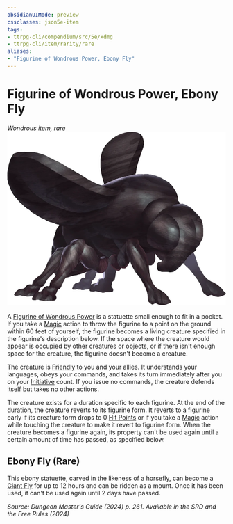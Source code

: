 ```yaml
---
obsidianUIMode: preview
cssclasses: json5e-item
tags:
- ttrpg-cli/compendium/src/5e/xdmg
- ttrpg-cli/item/rarity/rare
aliases: 
- "Figurine of Wondrous Power, Ebony Fly"
---
```

# Figurine of Wondrous Power, Ebony Fly
*Wondrous item, rare*  
![](Інструменти%20ДМ/CLI/items/img/figurine-of-wondrous-power-ebony-fly.webp#right)


A [Figurine of Wondrous Power](Інструменти%20ДМ/CLI/items/figurine-of-wondrous-power-xdmg.md) is a statuette small enough to fit in a pocket. If you take a [Magic](Інструменти%20ДМ/CLI/rules/actions.md#Magic) action to throw the figurine to a point on the ground within 60 feet of yourself, the figurine becomes a living creature specified in the figurine's description below. If the space where the creature would appear is occupied by other creatures or objects, or if there isn't enough space for the creature, the figurine doesn't become a creature.

The creature is [Friendly](Інструменти%20ДМ/CLI/rules/variant-rules/friendly-attitude-xphb.md) to you and your allies. It understands your languages, obeys your commands, and takes its turn immediately after you on your [Initiative](Інструменти%20ДМ/CLI/rules/variant-rules/initiative-xphb.md) count. If you issue no commands, the creature defends itself but takes no other actions.

The creature exists for a duration specific to each figurine. At the end of the duration, the creature reverts to its figurine form. It reverts to a figurine early if its creature form drops to 0 [Hit Points](Інструменти%20ДМ/CLI/rules/variant-rules/hit-points-xphb.md) or if you take a [Magic](Інструменти%20ДМ/CLI/rules/actions.md#Magic) action while touching the creature to make it revert to figurine form. When the creature becomes a figurine again, its property can't be used again until a certain amount of time has passed, as specified below.

## Ebony Fly (Rare)

This ebony statuette, carved in the likeness of a horsefly, can become a [Giant Fly](Інструменти%20ДМ/CLI/bestiary/beast/giant-fly-xdmg.md) for up to 12 hours and can be ridden as a mount. Once it has been used, it can't be used again until 2 days have passed.

*Source: Dungeon Master's Guide (2024) p. 261. Available in the <span title='Systems Reference Document (5.2)'>SRD</span> and the Free Rules (2024)*